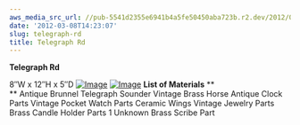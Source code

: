 ```yaml
---
aws_media_src_url: //pub-5541d2355e6941b4a5fe50450aba723b.r2.dev/2012/03/telegraph-road1.jpg
date: '2012-03-08T14:23:07'
slug: telegraph-rd
title: Telegraph Rd
---
```


 **Telegraph Rd**

 8″W x 12″H x 5″D  [![Image](//pub-5541d2355e6941b4a5fe50450aba723b.r2.dev/2012/03/telegraph-road1.jpg?w=487)](//pub-5541d2355e6941b4a5fe50450aba723b.r2.dev/2012/03/telegraph-road1.jpg)  [![Image](//pub-5541d2355e6941b4a5fe50450aba723b.r2.dev/2012/03/telegraph-road21.jpg?w=487)](//pub-5541d2355e6941b4a5fe50450aba723b.r2.dev/2012/03/telegraph-road21.jpg)  **List of Materials** **  
 **  Antique Brunnel Telegraph Sounder   Vintage Brass Horse   Antique Clock Parts   Vintage Pocket Watch Parts   Ceramic Wings   Vintage Jewelry Parts   Brass Candle Holder Parts   1 Unknown Brass Scribe Part